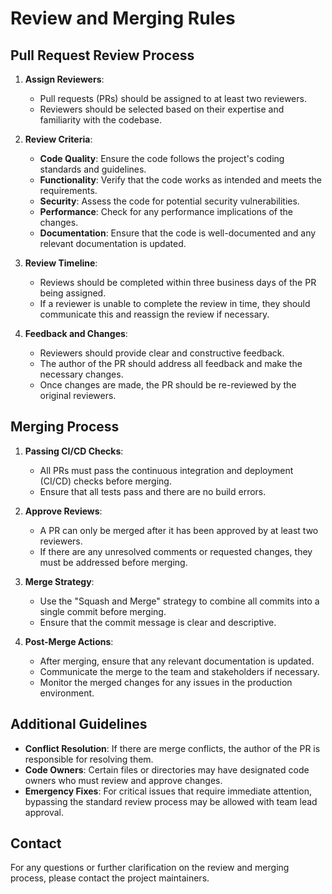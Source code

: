 # Review and Merging Rules

## Pull Request Review Process

1. **Assign Reviewers**:
   - Pull requests (PRs) should be assigned to at least two reviewers.
   - Reviewers should be selected based on their expertise and familiarity with the codebase.

2. **Review Criteria**:
   - **Code Quality**: Ensure the code follows the project's coding standards and guidelines.
   - **Functionality**: Verify that the code works as intended and meets the requirements.
   - **Security**: Assess the code for potential security vulnerabilities.
   - **Performance**: Check for any performance implications of the changes.
   - **Documentation**: Ensure that the code is well-documented and any relevant documentation is updated.

3. **Review Timeline**:
   - Reviews should be completed within three business days of the PR being assigned.
   - If a reviewer is unable to complete the review in time, they should communicate this and reassign the review if necessary.

4. **Feedback and Changes**:
   - Reviewers should provide clear and constructive feedback.
   - The author of the PR should address all feedback and make the necessary changes.
   - Once changes are made, the PR should be re-reviewed by the original reviewers.

## Merging Process

1. **Passing CI/CD Checks**:
   - All PRs must pass the continuous integration and deployment (CI/CD) checks before merging.
   - Ensure that all tests pass and there are no build errors.

2. **Approve Reviews**:
   - A PR can only be merged after it has been approved by at least two reviewers.
   - If there are any unresolved comments or requested changes, they must be addressed before merging.

3. **Merge Strategy**:
   - Use the "Squash and Merge" strategy to combine all commits into a single commit before merging.
   - Ensure that the commit message is clear and descriptive.

4. **Post-Merge Actions**:
   - After merging, ensure that any relevant documentation is updated.
   - Communicate the merge to the team and stakeholders if necessary.
   - Monitor the merged changes for any issues in the production environment.

## Additional Guidelines

- **Conflict Resolution**: If there are merge conflicts, the author of the PR is responsible for resolving them.
- **Code Owners**: Certain files or directories may have designated code owners who must review and approve changes.
- **Emergency Fixes**: For critical issues that require immediate attention, bypassing the standard review process may be allowed with team lead approval.

## Contact

For any questions or further clarification on the review and merging process, please contact the project maintainers.
